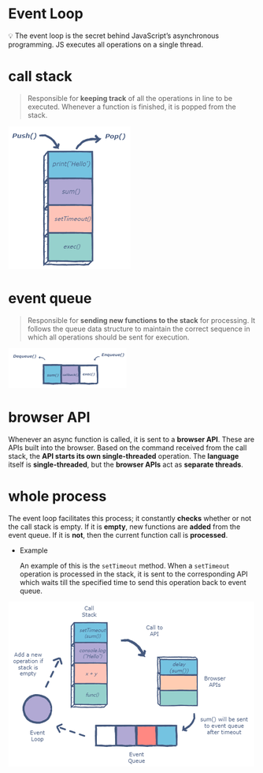 # Event Loop

<aside>
💡 The event loop is the secret behind JavaScript’s asynchronous programming. JS executes all operations on a single thread.

</aside>

# call stack

> Responsible for **keeping track** of all the operations in line to be executed. Whenever a function is finished, it is popped from the stack.
> 

![Untitled](stack.png)

# event queue

> Responsible for **sending new functions to the stack** for processing. It follows the queue data structure to maintain the correct sequence in which all operations should be sent for execution.
> 

![Untitled](queue.png)

# browser API

Whenever an async function is called, it is sent to a **browser API**. These are APIs built into the browser. Based on the command received from the call stack, the **API starts its own single-threaded** operation. The **language** itself is **single-threaded**, but the **browser APIs** act as **separate threads**.

# whole process

The event loop facilitates this process; it constantly **checks** whether or not the call stack is empty. If it is **empty**, new functions are **added** from the event queue. If it is **not**, then the current function call is **processed**.

- Example
    
    An example of this is the `setTimeout` method. When a `setTimeout` operation is processed in the stack, it is sent to the corresponding API which waits till the specified time to send this operation back to event queue. 
    

![Untitled](process.png)